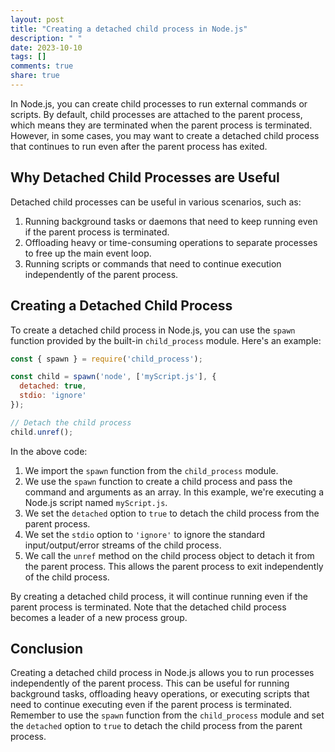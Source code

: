 ```yaml
---
layout: post
title: "Creating a detached child process in Node.js"
description: " "
date: 2023-10-10
tags: []
comments: true
share: true
---
```


In Node.js, you can create child processes to run external commands or scripts. By default, child processes are attached to the parent process, which means they are terminated when the parent process is terminated. However, in some cases, you may want to create a detached child process that continues to run even after the parent process has exited.

## Why Detached Child Processes are Useful

Detached child processes can be useful in various scenarios, such as:

1. Running background tasks or daemons that need to keep running even if the parent process is terminated.
2. Offloading heavy or time-consuming operations to separate processes to free up the main event loop.
3. Running scripts or commands that need to continue execution independently of the parent process.

## Creating a Detached Child Process

To create a detached child process in Node.js, you can use the `spawn` function provided by the built-in `child_process` module. Here's an example:

```javascript
const { spawn } = require('child_process');

const child = spawn('node', ['myScript.js'], {
  detached: true,
  stdio: 'ignore'
});

// Detach the child process
child.unref();
```

In the above code:

1. We import the `spawn` function from the `child_process` module.
2. We use the `spawn` function to create a child process and pass the command and arguments as an array. In this example, we're executing a Node.js script named `myScript.js`.
3. We set the `detached` option to `true` to detach the child process from the parent process.
4. We set the `stdio` option to `'ignore'` to ignore the standard input/output/error streams of the child process.
5. We call the `unref` method on the child process object to detach it from the parent process. This allows the parent process to exit independently of the child process.

By creating a detached child process, it will continue running even if the parent process is terminated. Note that the detached child process becomes a leader of a new process group.

## Conclusion

Creating a detached child process in Node.js allows you to run processes independently of the parent process. This can be useful for running background tasks, offloading heavy operations, or executing scripts that need to continue executing even if the parent process is terminated. Remember to use the `spawn` function from the `child_process` module and set the `detached` option to `true` to detach the child process from the parent process.